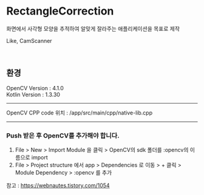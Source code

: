 # RectangleCorrection

화면에서 사각형 모양을 추적하여 알맞게 잘라주는 애플리케이션을 목표로 제작

Like, CamScanner

<br>


## 환경

OpenCV Version : 4.1.0
<br>
Kotlin Version : 1.3.30

-----------------------------------------------------------

OpenCV CPP code 위치 : /app/src/main/cpp/native-lib.cpp

-----------------------------------------------------------

###  Push 받은 후 OpenCV를 추가해야 합니다. 
1. File > New > Import Module 을 클릭 > OpenCV의 sdk 폴더를 :opencv의 이름으로 import
2. File > Project structure 에서 app > Dependencies 로 이동 > + 클릭 > Module Dependency > :opencv 를 추가

참고 : https://webnautes.tistory.com/1054

